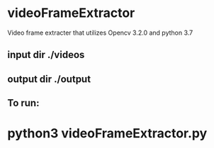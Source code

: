 # videoFrameExtractor
Video frame extracter that utilizes Opencv 3.2.0 and python 3.7


## input dir ./videos
## output dir ./output

## To run:
# python3 videoFrameExtractor.py
